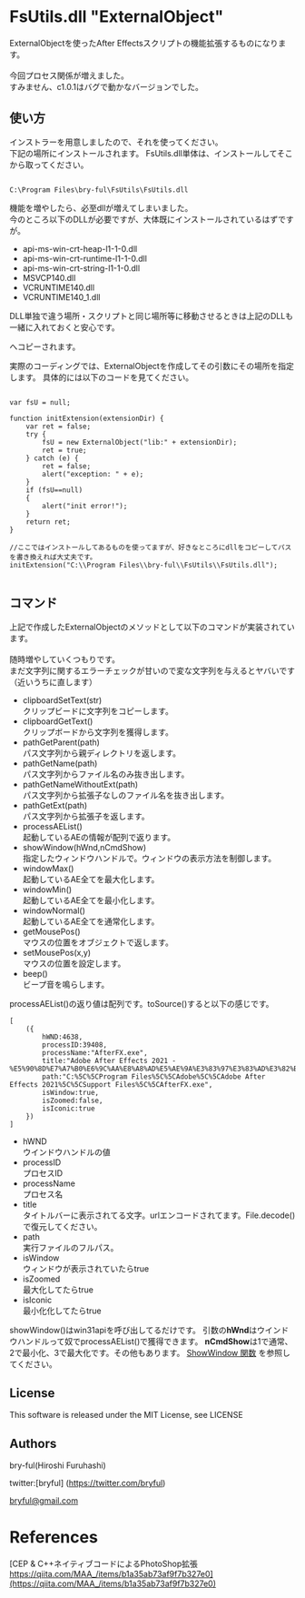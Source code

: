 ﻿
# FsUtils.dll "ExternalObject"

ExternalObjectを使ったAfter Effectsスクリプトの機能拡張するものになります。<br>
<br>
今回プロセス関係が増えました。<br>
すみません、c1.0.1はバグで動かなバージョンでした。

## 使い方

インストラーを用意しましたので、それを使ってください。<br>下記の場所にインストールされます。
FsUtils.dll単体は、インストールしてそこから取ってください。

```

C:\Program Files\bry-ful\FsUtils\FsUtils.dll

```

機能を増やしたら、必至dllが増えてしまいました。<br>
今のところ以下のDLLが必要ですが、大体既にインストールされているはずですが。

* api-ms-win-crt-heap-l1-1-0.dll
* api-ms-win-crt-runtime-l1-1-0.dll
* api-ms-win-crt-string-l1-1-0.dll
* MSVCP140.dll
* VCRUNTIME140.dll
* VCRUNTIME140_1.dll

DLL単独で違う場所・スクリプトと同じ場所等に移動させるときは上記のDLLも一緒に入れておくと安心です。


へコピーされます。<br>

実際のコーディングでは、ExternalObjectを作成してその引数にその場所を指定します。
具体的には以下のコードを見てください。

```

var fsU = null;

function initExtension(extensionDir) {
    var ret = false;
    try {
        fsU = new ExternalObject("lib:" + extensionDir);
        ret = true;
    } catch (e) {
        ret = false;
        alert("exception: " + e);
    }
    if (fsU==null)
    {
        alert("init error!");
    }
    return ret;
}

//ここではインストールしてあるものを使ってますが、好きなところにdllをコピーしてパスを書き換えれば大丈夫です。
initExtension("C:\\Program Files\\bry-ful\\FsUtils\\FsUtils.dll");


```


## コマンド

上記で作成したExternalObjectのメソッドとして以下のコマンドが実装されています。<br>
<br>
随時増やしていくつもりです。<br>
まだ文字列に関するエラーチェックが甘いので変な文字列を与えるとヤバいです（近いうちに直します）

* clipboardSetText(str)<br>クリップビードに文字列をコピーします。
* clipboardGetText()<br>クリップボードから文字列を獲得します。
* pathGetParent(path)<br>パス文字列から親ディレクトリを返します。
* pathGetName(path)<br>パス文字列からファイル名のみ抜き出します。
* pathGetNameWithoutExt(path)<br>パス文字列から拡張子なしのファイル名を抜き出します。
* pathGetExt(path)<br>パス文字列から拡張子を返します。
* processAEList()<br>起動しているAEの情報が配列で返ります。
* showWindow(hWnd,nCmdShow)<br>指定したウィンドウハンドルで。ウィンドウの表示方法を制御します。
* windowMax()<br>起動しているAE全てを最大化します。
* windowMin()<br>起動しているAE全てを最小化します。
* windowNormal()<br>起動しているAE全てを通常化します。
* getMousePos()<br>マウスの位置をオブジェクトで返します。
* setMousePos(x,y)<br>マウスの位置を設定します。
* beep()<br>ビープ音を鳴らします。

processAEList()の返り値は配列です。toSource()すると以下の感じです。<br>

```
[
    ({
        hWND:4638,
        processID:39408,
        processName:"AfterFX.exe",
        title:"Adobe After Effects 2021 - %E5%90%8D%E7%A7%B0%E6%9C%AA%E8%A8%AD%E5%AE%9A%E3%83%97%E3%83%AD%E3%82%B8%E3%82%A7%E3%82%AF%E3%83%88.aep",
        path:"C:%5C%5CProgram Files%5C%5CAdobe%5C%5CAdobe After Effects 2021%5C%5CSupport Files%5C%5CAfterFX.exe",
        isWindow:true,
        isZoomed:false,
        isIconic:true
    })
]

```

* hWND<br>ウインドウハンドルの値
* processID<br>プロセスID
* processName<br>プロセス名
* title<br>タイトルバーに表示されてる文字。urlエンコードされてます。File.decode()で復元してください。
* path<br>実行ファイルのフルパス。
* isWindow<br> ウィンドウが表示されていたらtrue
* isZoomed<br> 最大化してたらtrue
* isIconic<br> 最小化化してたらtrue

showWindow()はwin31apiを呼び出してるだけです。
引数の<b>hWnd</b>はウインドウハンドルって奴でprocessAEList()で獲得できます。
<b>nCmdShow</b>は1で通常、2で最小化、3で最大化です。その他もあります。
[ShowWindow 関数](https://learn.microsoft.com/ja-jp/windows/win32/api/winuser/nf-winuser-showwindow)
を参照してください。<br>

## License

This software is released under the MIT License, see LICENSE<br>

## Authors

bry-ful(Hiroshi Furuhashi)<br>

twitter:[bryful] (https://twitter.com/bryful) <br>

bryful@gmail.com<br>

# References

[CEP & C++ネイティブコードによるPhotoShop拡張 https://qiita.com/MAA_/items/b1a35ab73af9f7b327e0](https://qiita.com/MAA_/items/b1a35ab73af9f7b327e0) <br>


